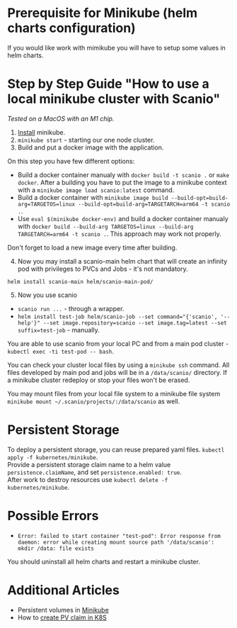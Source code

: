 
# Prerequisite for Minikube (helm charts configuration)
If you would like work with mimikube you will have to setup some values in helm charts.

# Step by Step Guide "How to use a local minikube cluster with Scanio"
*Tested on a MacOS with an M1 chip.*

1. [Install](https://minikube.sigs.k8s.io/docs/start/) minikube.
2. ```minikube start``` - starting our one node cluster.
3. Build and put a docker image with the application.

On this step you have few different options:
- Build a docker container manualy with ```docker build -t scanio .``` or ```make docker```. After a building you have to put the image to a minikube context with a ```minikube image load scanio:latest``` command. 
- Build a docker container with ```minikube image build --build-opt=build-arg=TARGETOS=linux --build-opt=build-arg=TARGETARCH=arm64 -t scanio .```.
- Use ```eval $(minikube docker-env)``` and build a docker container manualy with ```docker build --build-arg TARGETOS=linux --build-arg TARGETARCH=arm64 -t scanio .```. This approach may work not properly.

Don't forget to load a new image every time after building.

4. Now you may install a scanio-main helm chart that will create an infinity pod with privileges to PVCs and Jobs - it's not mandatory. 

```helm install scanio-main helm/scanio-main-pod/```

5.  Now you use scanio 
- ```scanio run ...``` - through a wrapper.
- ```helm install test-job helm/scanio-job --set command="{'scanio', '--help'}" --set image.repository=scanio --set image.tag=latest --set suffix=test-job``` - manually.

You are able to use scanio from your local PC and from a main pod cluster - ```kubectl exec -ti test-pod -- bash```. 

You can check your cluster local files by using a ```minikube ssh``` command. All files developed by main pod and jobs will be in a ```/data/scanio/``` directory. If a minikube cluster redeploy or stop your files won't be erased.

You may mount files from your local file system to a minikube file system ```minikube mount ~/.scanio/projects/:/data/scanio``` as well.

# Persistent Storage
To deploy a persistent storage, you can reuse prepared yaml files. `kubectl apply -f kubernetes/minikube`.  
Provide a persistent storage claim name to a helm value `persistence.claimName`, and set `persistence.enabled: true`.  
After work to destroy resources use `kubectl delete -f kubernetes/minikube`.  

# Possible Errors
- ```Error: failed to start container "test-pod": Error response from daemon: error while creating mount source path '/data/scanio': mkdir /data: file exists```

You should uninstall all helm charts and restart a minikube cluster.

# Additional Articles
- Persistent volumes in [Minikube](https://minikube.sigs.k8s.io/docs/handbook/persistent_volumes/)
- How to [create PV claim in K8S](https://kubernetes.io/docs/tasks/configure-pod-container/configure-persistent-volume-storage/)
